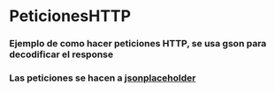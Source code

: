 # PeticionesHTTP

### Ejemplo de como hacer peticiones HTTP, se usa gson para decodificar el response
### Las peticiones se hacen a [jsonplaceholder](https://jsonplaceholder.typicode.com)